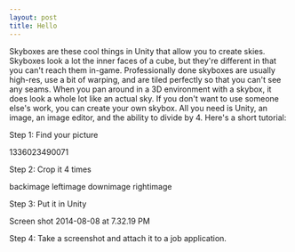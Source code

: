 ```yaml
---
layout: post
title: Hello
---
```


Skyboxes are these cool things in Unity that allow you to create skies. Skyboxes look a lot the inner faces of a cube, but they're different in that you can't reach them in-game. Professionally done skyboxes are usually high-res, use a bit of warping, and are tiled perfectly so that you can't see any seams. When you pan around in a 3D environment with a skybox, it does look a whole lot like an actual sky. If you don't want to use someone else's work, you can create your own skybox. All you need is Unity, an image, an image editor, and the ability to divide by 4. Here's a short tutorial:

Step 1: Find your picture

1336023490071

Step 2: Crop it 4 times

backimage leftimage downimage rightimage 

Step 3: Put it in Unity

Screen shot 2014-08-08 at 7.32.19 PM

Step 4: Take a screenshot and attach it to a job application.
